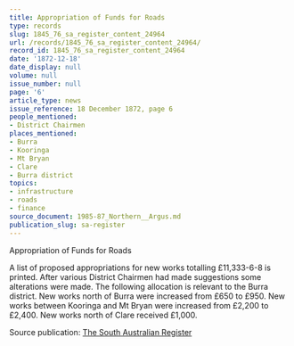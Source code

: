 ```yaml
---
title: Appropriation of Funds for Roads
type: records
slug: 1845_76_sa_register_content_24964
url: /records/1845_76_sa_register_content_24964/
record_id: 1845_76_sa_register_content_24964
date: '1872-12-18'
date_display: null
volume: null
issue_number: null
page: '6'
article_type: news
issue_reference: 18 December 1872, page 6
people_mentioned:
- District Chairmen
places_mentioned:
- Burra
- Kooringa
- Mt Bryan
- Clare
- Burra district
topics:
- infrastructure
- roads
- finance
source_document: 1985-87_Northern__Argus.md
publication_slug: sa-register
---
```


Appropriation of Funds for Roads

A list of proposed appropriations for new works totalling £11,333-6-8 is printed.  After various District Chairmen had made suggestions some alterations were made.  The following allocation is relevant to the Burra district.  New works north of Burra were increased from £650 to £950.  New works between Kooringa and Mt Bryan were increased from £2,200 to £2,400.  New works north of Clare received £1,000.

Source publication: [The South Australian Register](/publications/sa-register/)

